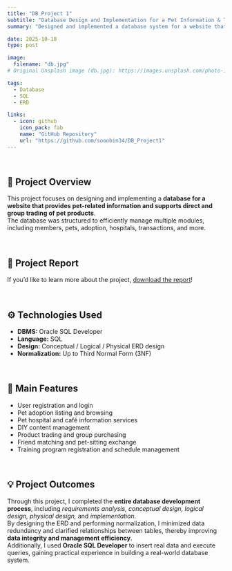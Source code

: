 ```yaml
---
title: "DB Project 1"
subtitle: "Database Design and Implementation for a Pet Information & Trading Platform"
summary: "Designed and implemented a database system for a website that provides pet-related information and enables product trading."

date: 2025-10-10
type: post

image:
  filename: "db.jpg"
# Original Unsplash image (db.jpg): https://images.unsplash.com/photo-1695668548342-c0c1ad479aee?ixlib=rb-4.1.0&ixid=M3wxMjA3fDB8MHxwaG90by1wYWdlfHx8fGVufDB8fHx8fA%3D%3D&auto=format&fit=crop&q=80&w=1170

tags:
  - Database
  - SQL
  - ERD

links:
  - icon: github
    icon_pack: fab
    name: "GitHub Repository"
    url: "https://github.com/sooobin34/DB_Project1"
---
```


<br>

## 📘 Project Overview
This project focuses on designing and implementing a **database for a website that provides pet-related information and supports direct and group trading of pet products**.  
The database was structured to efficiently manage multiple modules, including members, pets, adoption, hospitals, transactions, and more.

<br>

## 📄 Project Report
If you’d like to learn more about the project, [download the report](/files/db_project1_report.pdf)!

<br>

## ⚙️ Technologies Used
- **DBMS:** Oracle SQL Developer  
- **Language:** SQL  
- **Design:** Conceptual / Logical / Physical ERD design  
- **Normalization:** Up to Third Normal Form (3NF)

<br>

## 🧠 Main Features
- User registration and login  
- Pet adoption listing and browsing  
- Pet hospital and café information services  
- DIY content management  
- Product trading and group purchasing  
- Friend matching and pet-sitting exchange  
- Training program registration and schedule management  

<br>

## 💡 Project Outcomes
Through this project, I completed the **entire database development process**, including *requirements analysis, conceptual design, logical design, physical design,* and *implementation*.  
By designing the ERD and performing normalization, I minimized data redundancy and clarified relationships between tables, thereby improving **data integrity and management efficiency**.  
Additionally, I used **Oracle SQL Developer** to insert real data and execute queries, gaining practical experience in building a real-world database system.

<br>
